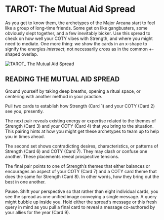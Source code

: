 # TAROT: The Mutual Aid Spread

As you get to know them, the archetypes of the Major Arcana start to feel like a group of long-time friends. Some get on like gangbusters, some obviously slept together, and a few inevitably bicker. Use this spread to check on how well your COTY vibes with Strength, and where you might need to mediate. One more thing: we show the cards in an x-shape to signify the energies *intersect*, not necessarily *cross* as in the common +-shaped overlap.

![TAROT_ The Mutual Aid Spread](https://github.com/micaelaneus/strength-as-ccoty/assets/5696026/0f0fd723-e8f6-4fba-b6b9-4367f3bce75a)

## READING THE MUTUAL AID SPREAD

Ground yourself by taking deep breaths, opening a ritual space, or centering with another method in your practice.

Pull two cards to establish how Strength (Card 1) and your COTY (Card 2) see you, presently. 

The next pair reveals existing energy or expertise related to the themes of Strength (Card 3) and your COTY (Card 4) that you bring to the situation. This pairing hints at how you might get these archetypes to team up to help you in times ahead. 

The second set shows contradicting desires, characteristics, or patterns of Strength (Card 6) and COTY (Card 7). They may clash or confuse one another. These placements reveal prospective tensions.

The final pair points to one of Strength’s themes that either balances or encourages an aspect of your COTY (Card 7) and a COTY card theme that does the same for Strength (Card 8). In other words, how they bring out the best in one another.

Pause. Shift your perspective so that rather than eight individual cards, you see the spread as one unified image conveying a single message. A query might bubble up inside you. Hold either the spread’s message or this fresh query in mind as you pull a final card to reveal a message co-authored by your allies for the year (Card 9).
